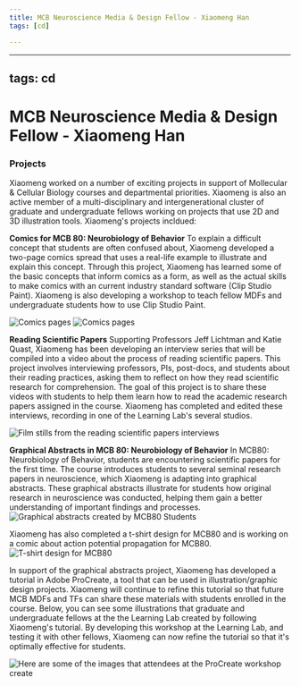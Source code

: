 ```yaml
---
title: MCB Neuroscience Media & Design Fellow - Xiaomeng Han
tags: [cd]

---
```


---
tags: cd
---
# MCB Neuroscience Media & Design Fellow - Xiaomeng Han


### Projects
Xiaomeng worked on a number of exciting projects in support of Mollecular & Cellular Biology courses and departmental priorities. Xiaomeng is also an active member of a multi-disciplinary and intergenerational cluster of graduate and undergraduate fellows working on projects that use 2D and 3D illustration tools. Xiaomeng's projects incldued:

**Comics for MCB 80: Neurobiology of Behavior**
To explain a difficult concept that students are often confused about, Xiaomeng developed a two-page comics spread that uses a real-life example to illustrate and explain this concept. Through this project, Xiaomeng has learned some of the basic concepts that inform comics as a form, as well as the actual skills to make comics with an current industry standard software (Clip Studio Paint). Xiaomeng is also developing a workshop to teach fellow MDFs and undergraduate students how to use Clip Studio Paint.

![Comics pages](https://files.slack.com/files-pri/T0HTW3H0V-F03FU4DP4MP/page001_finished.png?pub_secret=b3e47b2b15)
![Comics pages](https://files.slack.com/files-pri/T0HTW3H0V-F03FFFMK9B5/page002_finished.png?pub_secret=584ec1203a)

**Reading Scientific Papers**
Supporting Professors Jeff Lichtman and Katie Quast, Xiaomeng has been developing an interview series that will be compiled into a video about the process of reading scientific papers. This project involves interviewing professors, PIs, post-docs, and students about their reading practices, asking them to reflect on how they read scientific research for comprehension. The goal of this project is to share these videos with students to help them learn how to read the academic research papers assigned in the course. Xiaomeng has completed and edited these interviews, recording in one of the Learning Lab's several studios.

![Film stills from the reading scientific papers interviews](https://files.slack.com/files-pri/T0HTW3H0V-F02QBUJSCPQ/interview_screenshots.png?pub_secret=6c24cdf342)

**Graphical Abstracts in MCB 80: Neurobiology of Behavior**
In MCB80: Neurobiology of Behavior, students are encountering scientific papers for the first time. The course introduces students to several seminal research papers in neuroscience, which Xiaomeng is adapting into graphical abstracts. These graphical abstracts illustrate for students how original research in neuroscience was conducted, helping them gain a better understanding of important findings and processes.
![Graphical abstracts created by MCB80 Students](https://files.slack.com/files-pri/T0HTW3H0V-F02QP7J5BQR/hhmodelgraphicabstract_simplifiedversion_xiaomenghan_20210921.png?pub_secret=fb564f1e72)

Xiaomeng has also completed a t-shirt design for MCB80 and is working on a comic about action potential propagation for MCB80.
![T-shirt design for MCB80](https://files.slack.com/files-pri/T0HTW3H0V-F02QAHY5082/t-shirt_design.png?pub_secret=9f709ae26e)

In support of the graphical abstracts project, Xiaomeng has developed a tutorial in Adobe ProCreate, a tool that can be used in illustration/graphic design projects. Xiaomeng will continue to refine this tutorial so that future MCB MDFs and TFs can share these materials with students enrolled in the course. Below, you can see some illustrations that graduate and undergraduate fellows at the the Learning Lab created by following Xiaomeng's tutorial. By developing this workshop at the Learning Lab, and testing it with other fellows, Xiaomeng can now refine the tutorial so that it's optimally effective for students.

![Here are some of the images that attendees at the ProCreate workshop create](https://files.slack.com/files-pri/T0HTW3H0V-F02QX8MG8HF/worshop_work_compilation.png?pub_secret=9ffe77f430)

